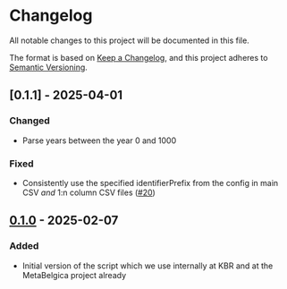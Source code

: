 # Changelog

All notable changes to this project will be documented in this file.

The format is based on [Keep a Changelog](https://keepachangelog.com/en/1.0.0/),
and this project adheres to [Semantic Versioning](https://semver.org/spec/v2.0.0.html).


## [0.1.1] - 2025-04-01


### Changed

- Parse years between the year 0 and 1000

### Fixed

- Consistently use the specified identifierPrefix from the config in main CSV _and_ 1:n column CSV files ([#20](https://github.com/kbrbe/xml-to-csv/issues/20))

## [0.1.0] - 2025-02-07

### Added

- Initial version of the script which we use internally at KBR and at the MetaBelgica project already

[0.1.0]: https://github.com/kbrbe/xml-to-csv/releases/tag/v0.1.0
